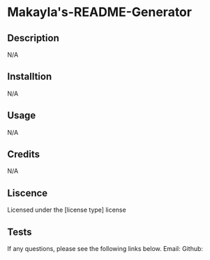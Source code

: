 # Makayla's-README-Generator

## Description

N/A

## Installtion 

N/A

## Usage

N/A

## Credits 

N/A

## Liscence 

Licensed under the [license type] license

## Tests

If any questions, please see the following links below.
Email: 
Github: 


